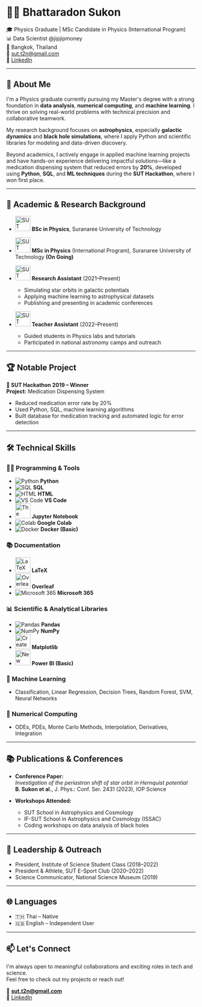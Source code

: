 # 👨‍💻 Bhattaradon Sukon

🎓 Physics Graduate | MSc Candidate in Physics (International Program)  
📊 Data Scientist @jipjipmoney \
📍 Bangkok, Thailand  
📧 sut.t2n@gmail.com  
🔗 [LinkedIn](https://linkedin.com/in/Bhattaradon)

---

## 🧠 About Me

I'm a Physics graduate currently pursuing my Master's degree with a strong foundation in **data analysis**, **numerical computing**, and **machine learning**. I thrive on solving real-world problems with technical precision and collaborative teamwork.

My research background focuses on **astrophysics**, especially **galactic dynamics** and **black hole simulations**, where I apply Python and scientific libraries for modeling and data-driven discovery.

Beyond academics, I actively engage in applied machine learning projects and have hands-on experience delivering impactful solutions—like a medication dispensing system that reduced errors by **20%**, developed using **Python**, **SQL**, and **ML techniques** during the **SUT Hackathon**, where I won first place.



---

## 🔬 Academic & Research Background
- <a title="Suranaree University of Technology, Public domain, via Wikimedia Commons" href="https://commons.wikimedia.org/wiki/File:SUT_Logo.svg"><img width="40" alt="SUT Logo" src="https://upload.wikimedia.org/wikipedia/commons/thumb/7/71/SUT_Logo.svg/512px-SUT_Logo.svg.png?20250213135725"></a> **BSc in Physics**, Suranaree University of Technology
- <a title="Suranaree University of Technology, Public domain, via Wikimedia Commons" href="https://commons.wikimedia.org/wiki/File:SUT_Logo.svg"><img width="40" alt="SUT Logo" src="https://upload.wikimedia.org/wikipedia/commons/thumb/7/71/SUT_Logo.svg/512px-SUT_Logo.svg.png?20250213135725"></a> **MSc in Physics** (International Program), Suranaree University of Technology **(On Going)**

- <a title="Suranaree University of Technology, Public domain, via Wikimedia Commons" href="https://commons.wikimedia.org/wiki/File:SUT_Logo.svg"><img width="40" alt="SUT Logo" src="https://upload.wikimedia.org/wikipedia/commons/thumb/7/71/SUT_Logo.svg/512px-SUT_Logo.svg.png?20250213135725"></a> **Research Assistant** (2021–Present)  
  - Simulating star orbits in galactic potentials
  - Applying machine learning to astrophysical datasets
  - Publishing and presenting in academic conferences

- <a title="Suranaree University of Technology, Public domain, via Wikimedia Commons" href="https://commons.wikimedia.org/wiki/File:SUT_Logo.svg"><img width="40" alt="SUT Logo" src="https://upload.wikimedia.org/wikipedia/commons/thumb/7/71/SUT_Logo.svg/512px-SUT_Logo.svg.png?20250213135725"></a> **Teacher Assistant** (2022–Present)  
  - Guided students in Physics labs and tutorials
  - Participated in national astronomy camps and outreach

---

## 🏆 Notable Project

**🏅 SUT Hackathon 2019 – Winner**  
**Project:** Medication Dispensing System  
- Reduced medication error rate by 20%  
- Used Python, SQL, machine learning algorithms  
- Built database for medication tracking and automated logic for error detection

---

## 🛠️ Technical Skills

### 👨‍💻 Programming & Tools
- ![Python](https://img.icons8.com/color/40/000000/python.png) **Python**
- ![SQL](https://img.icons8.com/fluency/40/sql.png) **SQL**
- ![HTML](https://img.icons8.com/color/40/html-5--v1.png) **HTML**
- ![VS Code](https://img.icons8.com/fluent/40/000000/visual-studio-code-2019.png) **VS Code**
- <a title="Cameron Oelsen, BSD &lt;http://opensource.org/licenses/bsd-license.php&gt;, via Wikimedia Commons" href="https://commons.wikimedia.org/wiki/File:Jupyter_logo.svg"><img width="40" alt="The logo representing Project Jupyter" src="https://upload.wikimedia.org/wikipedia/commons/thumb/3/38/Jupyter_logo.svg/512px-Jupyter_logo.svg.png?20190118024747"></a> **Jupyter Notebook**
- ![Colab](https://img.icons8.com/color/40/000000/google-colab.png) **Google Colab**
- ![Docker](https://img.icons8.com/color/40/000000/docker.png) **Docker (Basic)**

### 📚 Documentation
- <a title="The original uploader was Alejo2083 at  Wikimedia Commons., optimised by Vulphere, Public domain, via Wikimedia Commons" href="https://commons.wikimedia.org/wiki/File:LaTeX_logo.svg"><img width="40" alt="LaTeX logo" src="https://upload.wikimedia.org/wikipedia/commons/thumb/9/92/LaTeX_logo.svg/512px-LaTeX_logo.svg.png?20210414121601"></a> **LaTeX**
- <a title="Overleaf, CC BY 2.5 &lt;https://creativecommons.org/licenses/by/2.5&gt;, via Wikimedia Commons" href="https://commons.wikimedia.org/wiki/File:Overleaf_Logo.svg"><img width="40" alt="Overleaf Logo" src="https://upload.wikimedia.org/wikipedia/commons/thumb/2/2a/Overleaf_Logo.svg/512px-Overleaf_Logo.svg.png?20230114191046"></a> **Overleaf**
- ![Microsoft 365](https://img.icons8.com/color/40/000000/microsoft-office-2019.png) **Microsoft 365**

### 📊 Scientific & Analytical Libraries
- ![Pandas](https://img.icons8.com/color/40/000000/pandas.png) **Pandas**
- ![NumPy](https://img.icons8.com/color/40/000000/numpy.png) **NumPy**
- <a title="Matplotlib, Public domain, via Wikimedia Commons" href="https://commons.wikimedia.org/wiki/File:Created_with_Matplotlib-logo.svg"><img width="40" alt="Created with Matplotlib-logo" src="https://upload.wikimedia.org/wikipedia/commons/thumb/0/01/Created_with_Matplotlib-logo.svg/128px-Created_with_Matplotlib-logo.svg.png?20150219130408"></a> **Matplotlib**
- <a title="Nonodename, Public domain, via Wikimedia Commons" href="https://commons.wikimedia.org/wiki/File:New_Power_BI_Logo.svg"><img width="40" alt="New Power BI Logo" src="https://upload.wikimedia.org/wikipedia/commons/thumb/c/cf/New_Power_BI_Logo.svg/512px-New_Power_BI_Logo.svg.png?20210102182532"></a> **Power BI (Basic)**

### 🤖 Machine Learning
- Classification, Linear Regression, Decision Trees, Random Forest, SVM, Neural Networks

### 📐 Numerical Computing
- ODEs, PDEs, Monte Carlo Methods, Interpolation, Derivatives, Integration


---

## 📚 Publications & Conferences

- **Conference Paper:**  
  _Investigation of the periastron shift of star orbit in Hernquist potential_  
  **B. Sukon et al.**, J. Phys.: Conf. Ser. 2431 (2023), IOP Science

- **Workshops Attended:**  
  - SUT School in Astrophysics and Cosmology  
  - IF-SUT School in Astrophysics and Cosmology (ISSAC)  
  - Coding workshops on data analysis of black holes

---

## 🌟 Leadership & Outreach

- President, Institute of Science Student Class (2018–2022)  
- President & Athlete, SUT E-Sport Club (2020–2022)  
- Science Communicator, National Science Museum (2019)

---

## 🌐 Languages

- 🇹🇭 Thai – Native  
- 🇬🇧 English – Independent User

---

## 📫 Let's Connect

I'm always open to meaningful collaborations and exciting roles in tech and science.  
Feel free to check out my projects or reach out!

📧 **sut.t2n@gmail.com**  
🔗 [LinkedIn](https://linkedin.com/in/Bhattaradon)
